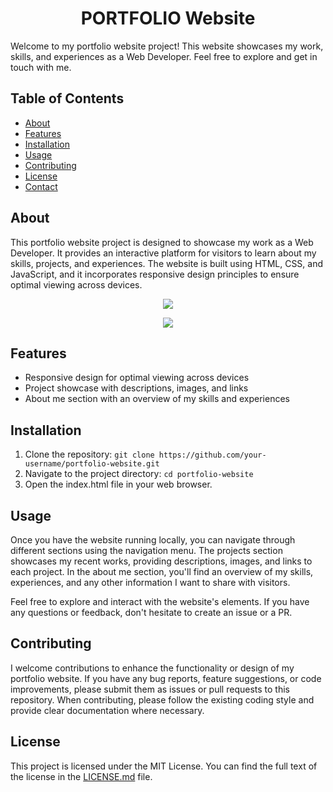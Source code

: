 <h1 align="center">
    PORTFOLIO Website
</h1>

Welcome to my portfolio website project! This website showcases my work, skills, and experiences as a Web Developer. Feel free to explore and get in touch with me.

## Table of Contents
- [About](#about)
- [Features](#features)
- [Installation](#installation)
- [Usage](#usage)
- [Contributing](#contributing)
- [License](#license)
- [Contact](#contact)

## About
This portfolio website project is designed to showcase my work as a Web Developer. It provides an interactive platform for visitors to learn about my skills, projects, and experiences. The website is built using HTML, CSS, and JavaScript, and it incorporates responsive design principles to ensure optimal viewing across devices.

<p align="center">
    <img src="https://github.com/EleoXDA/portfolio/assets/27622683/3cf999d9-fd07-425a-a566-6f40298b2aae">
</p>
<p align="center">
    <img src="https://github.com/EleoXDA/portfolio/assets/27622683/9dfe5002-a8f6-4e23-b09f-5ceeba756552">
</p>

## Features
- Responsive design for optimal viewing across devices
- Project showcase with descriptions, images, and links
- About me section with an overview of my skills and experiences

## Installation
1. Clone the repository: `git clone https://github.com/your-username/portfolio-website.git`
2. Navigate to the project directory: `cd portfolio-website`
3. Open the index.html file in your web browser.

## Usage
Once you have the website running locally, you can navigate through different sections using the navigation menu. The projects section showcases my recent works, providing descriptions, images, and links to each project. In the about me section, you'll find an overview of my skills, experiences, and any other information I want to share with visitors.

Feel free to explore and interact with the website's elements. If you have any questions or feedback, don't hesitate to create an issue or a PR.

## Contributing
I welcome contributions to enhance the functionality or design of my portfolio website. If you have any bug reports, feature suggestions, or code improvements, please submit them as issues or pull requests to this repository. When contributing, please follow the existing coding style and provide clear documentation where necessary.

## License
This project is licensed under the MIT License. You can find the full text of the license in the [LICENSE.md](LICENSE.md) file.

